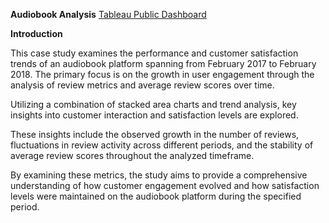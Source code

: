 **Audiobook Analysis**
[Tableau Public Dashboard](https://public.tableau.com/app/profile/eduardo.fernandes/viz/AudiobooksSalesReview/Dashboard1)

**Introduction** 

This case study examines the performance and customer satisfaction trends of an audiobook platform 
spanning from February 2017 to February 2018. The primary focus is on the growth in user engagement
through the analysis of review metrics and average review scores over time.

Utilizing a combination of stacked area charts and trend analysis, key insights into customer interaction 
and satisfaction levels are explored. 

These insights include the observed growth in the number of reviews, fluctuations in review activity across
different periods, and the stability of average review scores throughout the analyzed timeframe.

By examining these metrics, the study aims to provide a comprehensive understanding of how customer engagement
evolved and how satisfaction levels were maintained on the audiobook platform during the specified period.

